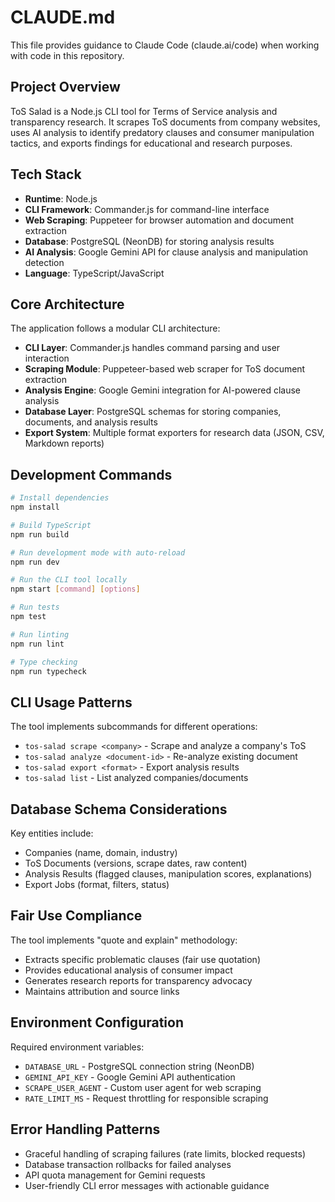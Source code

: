 # CLAUDE.md

This file provides guidance to Claude Code (claude.ai/code) when working with code in this repository.

## Project Overview

ToS Salad is a Node.js CLI tool for Terms of Service analysis and transparency research. It scrapes ToS documents from company websites, uses AI analysis to identify predatory clauses and consumer manipulation tactics, and exports findings for educational and research purposes.

## Tech Stack

- **Runtime**: Node.js
- **CLI Framework**: Commander.js for command-line interface
- **Web Scraping**: Puppeteer for browser automation and document extraction
- **Database**: PostgreSQL (NeonDB) for storing analysis results
- **AI Analysis**: Google Gemini API for clause analysis and manipulation detection
- **Language**: TypeScript/JavaScript

## Core Architecture

The application follows a modular CLI architecture:

- **CLI Layer**: Commander.js handles command parsing and user interaction
- **Scraping Module**: Puppeteer-based web scraper for ToS document extraction
- **Analysis Engine**: Google Gemini integration for AI-powered clause analysis
- **Database Layer**: PostgreSQL schemas for storing companies, documents, and analysis results
- **Export System**: Multiple format exporters for research data (JSON, CSV, Markdown reports)

## Development Commands

```bash
# Install dependencies
npm install

# Build TypeScript
npm run build

# Run development mode with auto-reload
npm run dev

# Run the CLI tool locally
npm start [command] [options]

# Run tests
npm test

# Run linting
npm run lint

# Type checking
npm run typecheck
```

## CLI Usage Patterns

The tool implements subcommands for different operations:
- `tos-salad scrape <company>` - Scrape and analyze a company's ToS
- `tos-salad analyze <document-id>` - Re-analyze existing document
- `tos-salad export <format>` - Export analysis results
- `tos-salad list` - List analyzed companies/documents

## Database Schema Considerations

Key entities include:
- Companies (name, domain, industry)
- ToS Documents (versions, scrape dates, raw content)
- Analysis Results (flagged clauses, manipulation scores, explanations)
- Export Jobs (format, filters, status)

## Fair Use Compliance

The tool implements "quote and explain" methodology:
- Extracts specific problematic clauses (fair use quotation)
- Provides educational analysis of consumer impact
- Generates research reports for transparency advocacy
- Maintains attribution and source links

## Environment Configuration

Required environment variables:
- `DATABASE_URL` - PostgreSQL connection string (NeonDB)
- `GEMINI_API_KEY` - Google Gemini API authentication
- `SCRAPE_USER_AGENT` - Custom user agent for web scraping
- `RATE_LIMIT_MS` - Request throttling for responsible scraping

## Error Handling Patterns

- Graceful handling of scraping failures (rate limits, blocked requests)
- Database transaction rollbacks for failed analyses
- API quota management for Gemini requests
- User-friendly CLI error messages with actionable guidance